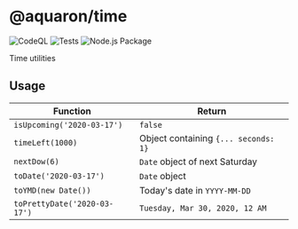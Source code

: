 # @aquaron/time

![CodeQL](https://github.com/aquaron/time/workflows/CodeQL/badge.svg)
![Tests](https://github.com/aquaron/time/workflows/Tests/badge.svg)
![Node.js Package](https://github.com/aquaron/time/workflows/Node.js%20Package/badge.svg)

Time utilities

## Usage

Function | Return
--- | ---
`isUpcoming('2020-03-17')` | `false`
`timeLeft(1000)` | Object containing `{... seconds: 1}`
`nextDow(6)` | `Date` object of next Saturday
`toDate('2020-03-17')` | `Date` object
`toYMD(new Date())` | Today's date in `YYYY-MM-DD`
`toPrettyDate('2020-03-17')` | `Tuesday, Mar 30, 2020, 12 AM`

